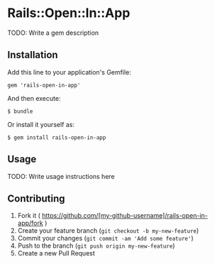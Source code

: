 # Rails::Open::In::App

TODO: Write a gem description

## Installation

Add this line to your application's Gemfile:

    gem 'rails-open-in-app'

And then execute:

    $ bundle

Or install it yourself as:

    $ gem install rails-open-in-app

## Usage

TODO: Write usage instructions here

## Contributing

1. Fork it ( https://github.com/[my-github-username]/rails-open-in-app/fork )
2. Create your feature branch (`git checkout -b my-new-feature`)
3. Commit your changes (`git commit -am 'Add some feature'`)
4. Push to the branch (`git push origin my-new-feature`)
5. Create a new Pull Request
